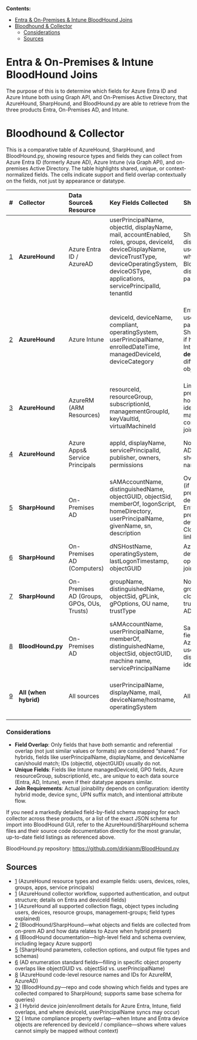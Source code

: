 **Contents:**
<!-- TOC -->
* [Entra & On-Premises & Intune BloodHound Joins](#entra-on-premises-intune-bloodhound-joins)
* [Bloodhound & Collector](#bloodhound-collector)
    * [Considerations](#considerations)
  * [Sources](#sources)
<!-- TOC -->

# Entra & On-Premises & Intune BloodHound Joins

The purpose of this is to determine which fields for Azure Entra ID and Azure Intune both using Graph API, and
On-Premises Active Directory, that AzureHound, SharpHound, and BloodHound.py are able to retrieve from the three
products Entra, On-Premises AD, and Intune.

# Bloodhound & Collector

This is a comparative table of AzureHound, SharpHound, and BloodHound.py, showing resource types and
fields they can collect from Azure Entra ID (formerly Azure AD), Azure Intune (via Graph API), and on-premises Active
Directory. The table highlights shared, unique, or context-normalized fields. The cells indicate support and field
overlap contextually on the fields, not just by appearance or datatype.


| \#      | Collector             | Data Source\& Resource                     | Key Fields Collected                                                                                                                                                                                         | Shared Field With                                                                                                                                                                                   | Notes on Joins\& Overlap                                                                                                                                                                                                                     |
|:--------|:----------------------|:-------------------------------------------|:-------------------------------------------------------------------------------------------------------------------------------------------------------------------------------------------------------------|:----------------------------------------------------------------------------------------------------------------------------------------------------------------------------------------------------|:---------------------------------------------------------------------------------------------------------------------------------------------------------------------------------------------------------------------------------------------|
| [1](#1) | **AzureHound**        | Azure Entra ID / AzureAD                   | userPrincipalName, objectId, displayName, mail, accountEnabled, roles, groups, deviceId, deviceDisplayName, deviceTrustType, deviceOperatingSystem, deviceOSType, applications, servicePrincipalId, tenantId | SharpHound (for mail, displayName, userPrincipalName, groups when synchronized/hybrid); BloodHound.py (objectId, displayName with custom parsing)                                                   | Some fields (e.g., userPrincipalName, displayName) may have 1:1 overlap across hybrid identities, but objectId is unique to Entra; deviceId can overlap with on-prem when hybrid joined, but not guaranteed without Intune or sync present.  |
| [2](#2) | **AzureHound**        | Azure Intune                               | deviceId, deviceName, compliant, operatingSystem, userPrincipalName, enrolledDateTime, managedDeviceId, deviceCategory                                                                                       | Entra (deviceId, userPrincipalName), partially with SharpHound/BloodHound.py if hybrid/AAD-joined and Intune is integrated;**Intune deviceId** is often a GUID different from on-prem objectGUID    | deviceId and userPrincipalName may overlap with Entra and on-prem AD**if** co-management/enrollment is synchronized and configured. Compliance status (`isCompliant`) is Intune-specific, but Intune deviceId sometimes replicates in Entra. |
| [3](#3) | **AzureHound**        | AzureRM (ARM Resources)                    | resourceId, resourceGroup, subscriptionId, managementGroupId, keyVaultId, virtualMachineId                                                                                                                   | Limited overlap with on-prem (via synced hostnames or managed identities);**virtualMachineId** may relate to on-prem computerName if hybrid-joined                                                  | ARM resource fields are unique unless hybrid configurations specifically set correlating names/IDs. Hostname can sometimes allow normalization.                                                                                              |
| [4](#4) | **AzureHound**        | Azure Apps\& Service Principals            | appId, displayName, servicePrincipalId, publisher, owners, permissions                                                                                                                                       | No direct analog in on-prem AD, but displayName may show synchronization in naming conventions                                                                                                      | AppId/servicePrincipalId are Azure-only; displayName may overlap intentionally (but does not mean referential identity).                                                                                                                     |
| [5](#5) | **SharpHound**        | On-Premises AD                             | sAMAccountName, distinguishedName, objectGUID, objectSid, memberOf, logonScript, homeDirectory, userPrincipalName, givenName, sn, description                                                                | Overlap: userPrincipalName (if hybrid/AAD Connect present), givenName, sn, description with Azure Entra; objectGUID is on-prem only, except with device join/via msDS-CloudExtensionAttribute links | **objectGUID** and **objectSid** are unique to on-prem unless hybrid config synchronizes (not 1:1 for most cloud-joined objects); memberOf/group overlap where group syncs exist.                                                            |
| [6](#6) | **SharpHound**        | On-Premises AD (Computers)                 | dNSHostName, operatingSystem, lastLogonTimestamp, objectGUID                                                                                                                                                 | AzureHound (for deviceName, operatingSystem if hybrid-joined/Azure-registered)                                                                                                                      | Hostname/operatingSystem overlap possible only in hybrid setups; objectGUID is local only.                                                                                                                                                   |
| [7](#7) | **SharpHound**        | On-Premises AD (Groups, GPOs, OUs, Trusts) | groupName, distinguishedName, objectSid, gPLink, gPOptions, OU name, trustType                                                                                                                               | None directly, except groupName if group is cloud-synced to Entra; trustType, gPOptions are AD-only                                                                                                 | GPOs/OUs/trusts are not surfaced in Azure Entra/Intune; groupName may duplicate in both domains (hybrid identity), but SIDs will never overlap.                                                                                              |
| [8](#8) | **BloodHound.py**     | On-Premises AD                             | sAMAccountName, userPrincipalName, memberOf, distinguishedName, objectSid, objectGUID, machine name, servicePrincipalName                                                                                    | Same as SharpHound for AD fields; overlap with AzureHound for userPrincipalName, displayName only if hybrid identity is present                                                                     | Collects a subset of what SharpHound sees; differences may appear in how fields are parsed but overlap for typical user/computer accounts.                                                                                                   |
| [9](#9) | **All (when hybrid)** | All sources                                | userPrincipalName, displayName, mail, deviceName/hostname, operatingSystem                                                                                                                                   | All                                                                                                                                                                                                 | Overlap present**only** in hybrid, co-managed identity/device join scenarios (usually Entra/Intune \& on-prem AD synchronized).                                                                                                              |


### Considerations

- **Field Overlap**: Only fields that have *both* semantic and referential overlap (not just similar values or formats)
  are considered “shared.” For hybrids, fields like userPrincipalName, displayName, and deviceName can/should match;
  IDs (objectId, objectGUID) usually do not.
- **Unique Fields**: Fields like Intune managedDeviceId, GPO fields, Azure resourceGroup, subscriptionId, etc., are
  *unique* to each data source (Entra, AD, Intune), even if their datatype
  appears similar.
- **Join Requirements**: Actual joinability depends on configuration: identity hybrid mode, device sync, UPN suffix
  match, and intentional attribute flow.

If you need a markedly detailed field-by-field schema mapping for each collector across these products, or a list of the
exact JSON schema for import into BloodHound GUI, refer to the AzureHound/SharpHound schema files and their source code
documentation directly for the most granular, up-to-date field listings as referenced above.

BloodHound.py repository: https://github.com/dirkjanm/BloodHound.py

## Sources

- [1](https://bloodhound.readthedocs.io/en/latest/data-collection/azurehound.html) (AzureHound resource types and
  example fields: users, devices, roles, groups, apps, service principals)
- [1](https://bloodhound.specterops.io/collect-data/ce-collection/azurehound) (AzureHound collector workflow, supported
  authentication, and output structure; details on Entra and deviceId fields)
- [1](https://bloodhound.readthedocs.io/en/latest/data-collection/azurehound-all-flags.html) (AzureHound all supported
  collection flags, object types including users, devices, resource groups, management-groups; field types explained)
- [2](https://academy.hackthebox.com/course/preview/active-directory-bloodhound) (BloodHound/SharpHound—what objects
  and fields are collected from on-prem AD and how data relates to Azure when hybrid present)
- [4](https://bloodhound.readthedocs.io/en/latest/) (BloodHound documentation—high-level field and schema overview,
  including legacy Azure support)
- [5](https://bloodhound.readthedocs.io/en/latest/data-collection/sharphound.html) (SharpHound parameters, collection
  options, and output file types and schemas)
- [6](https://swisskyrepo.github.io/InternalAllTheThings/active-directory/ad-adds-enumerate/) (AD enumeration standard
  fields—filling in specific object property overlaps like objectGUID vs. objectSid vs. userPrincipalName)
- [8](https://pkg.go.dev/github.com/certmichelin/azurehound/v3/constants) (AzureHound code-level resource names and IDs
  for AzureRM, AzureAD)
- [10](https://github.com/dirkjanm/BloodHound.py) (BloodHound.py—repo and code showing which fields and types are
  collected compared to SharpHound; supports same base schema for queries)
- [3](https://learn.microsoft.com/en-us/answers/questions/1433217/how-to-enroll-existing-microsoft-entra-id-joined-d) (
  Hybrid device join/enrollment details for Azure Entra, Intune, field overlaps, and where deviceId, userPrincipalName
  syncs may occur)
- [12](https://learn.microsoft.com/en-us/answers/questions/953546/azure-ad-shows-device-compliance-as-na-while-intun) (
  Intune compliance property overlap—when Intune and Entra device objects are referenced by deviceId / compliance—shows
  where values cannot simply be mapped without context)

[1]: https://bloodhound.specterops.io/collect-data/ce-collection/azurehound
[2]: https://academy.hackthebox.com/course/preview/active-directory-bloodhound
[3]: https://learn.microsoft.com/en-us/answers/questions/1433217/how-to-enroll-existing-microsoft-entra-id-joined-d
[4]: https://bloodhound.readthedocs.io/en/latest/
[5]: https://bloodhound.specterops.io/install-data-collector/install-azurehound/azure-configuration
[6]: https://swisskyrepo.github.io/InternalAllTheThings/active-directory/ad-adds-enumerate/
[7]: https://docs.datadoghq.com/security/default_rules/def-000-85j/
[8]: https://pkg.go.dev/github.com/certmichelin/azurehound/v3/constants
[9]: https://bloodhound.readthedocs.io/en/latest/data-collection/azurehound.html
[10]: https://bloodhound.readthedocs.io/en/latest/data-collection/sharphound.html
[11]: https://bloodhound.readthedocs.io/en/latest/data-collection/azurehound-all-flags.html
[12]: https://learn.microsoft.com/en-us/answers/questions/953546/azure-ad-shows-device-compliance-as-na-while-intun
[13]: https://docs.azure.cn/en-us/entra/identity/devices/manage-device-identities
[14]: https://pkg.go.dev/github.com/bloodhoundad/azurehound/v2
[15]: https://learn.microsoft.com/en-us/entra/identity/role-based-access-control/permissions-reference
[16]: https://docs.axonius.com/docs/microsoft-azure-active-directory-ad
